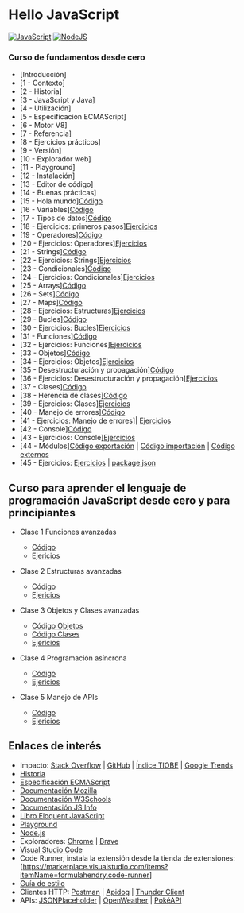 # Hello JavaScript

[![JavaScript](https://img.shields.io/badge/JavaScript-ES6+-yellow?style=for-the-badge&logo=javascript&logoColor=white&labelColor=101010)](https://developer.mozilla.org/es/docs/Web/JavaScript) [![NodeJS](https://img.shields.io/badge/NODEJS-v20+-green?style=for-the-badge&logo=nodedotjs&logoColor=white&labelColor=101010)](https://nodejs.org/)

### Curso de fundamentos desde cero

* [Introducción]
* [1 - Contexto]
* [2 - Historia]
* [3 - JavaScript y Java]
* [4 - Utilización]
* [5 - Especificación ECMAScript]
* [6 - Motor V8]
* [7 - Referencia]
* [8 - Ejercicios prácticos]
* [9 - Versión]
* [10 - Explorador web]
* [11 - Playground]
* [12 - Instalación]
* [13 - Editor de código]
* [14 - Buenas prácticas]
* [15 - Hola mundo][Código](./Basic/00-helloworld.js)
* [16 - Variables][Código](./Basic/01-variables.js)
* [17 - Tipos de datos][Código](./Basic/02-datatypes.js)
* [18 - Ejercicios: primeros pasos][Ejercicios](./Basic/03-beginner-exercises.js)
* [19 - Operadores][Código](./Basic/04-operators.js)
* [20 - Ejercicios: Operadores][Ejercicios](./Basic/05-operators-exercises.js)
* [21 - Strings][Código](./Basic/06-strings.js)
* [22 - Ejercicios: Strings][Ejercicios](./Basic/07-strings-exercises.js)
* [23 - Condicionales][Código](./Basic/08-conditionals.js)
* [24 - Ejercicios: Condicionales][Ejercicios](./Basic/09-conditionals-exercises.js)
* [25 - Arrays][Código](./Basic/10-array.js)
* [26 - Sets][Código](./Basic/11-set.js)
* [27 - Maps][Código](./Basic/12-map.js)
* [28 - Ejercicios: Estructuras][Ejercicios](./Basic/13-structures-exercises.js)
* [29 - Bucles][Código](./Basic/14-loops.js)
* [30 - Ejercicios: Bucles][Ejercicios](./Basic/15-loops-exercises.js)
* [31 - Funciones][Código](./Basic/16-functions.js)
* [32 - Ejercicios: Funciones][Ejercicios](./Basic/17-functions-exercises.js)
* [33 - Objetos][Código](./Basic/18-objects.js)
* [34 - Ejercicios: Objetos][Ejercicios](./Basic/19-objects-exercises.js)
* [35 - Desestructuración y propagación][Código](./Basic/20-destructuring-spreading.js)
* [36 - Ejercicios: Desestructuración y propagación][Ejercicios](./Basic/21-destructuring-spreading-exercises.js)
* [37 - Clases][Código](./Basic/22-classes.js)
* [38 - Herencia de clases][Código](./Basic/22-classes.js)
* [39 - Ejercicios: Clases][Ejercicios](./Basic/23-classes-exercises.js)
* [40 - Manejo de errores][Código](./Basic/24-error-handling.js)
* [41 - Ejercicios: Manejo de errores]| [Ejercicios](./Basic/25-error-handling-exercises.js)
* [42 - Console][Código](./Basic/26-console-methods.js)
* [43 - Ejercicios: Console][Ejercicios](./Basic/27-console-methods-exercises.js)
* [44 - Módulos][Código exportación](./Basic/28-export-modules.js) | [Código importación](./Basic/29-import-modules.js) | [Código externos](./Basic/30-import-external-modules.cjs)
* [45 - Ejercicios: [Ejercicios](./Basic/31-modules-exercises.js) | [package.json](./Basic/package.json)

## Curso para aprender el lenguaje de programación JavaScript desde cero y para principiantes

* Clase 1 Funciones avanzadas
	* [Código](./Intermediate/00-advanced-functions.js)
	* [Ejericios](./Intermediate/01-advanced-functions-exercises.js)

* Clase 2 Estructuras avanzadas
	* [Código](./Intermediate/02-advanced-structures.js)
	* [Ejericios](./Intermediate/03-advanced-structures-exercises.js)

* Clase 3 Objetos y Clases avanzadas
	* [Código Objetos](./Intermediate/04-advanced-objects.js)
	* [Código Clases](./Intermediate/05-advanced-classes.js)
	* [Ejericios](./Intermediate/06-advanced-objects-classes-exercises)

* Clase 4 Programación asíncrona
	* [Código](./Intermediate/07-async.js)
	* [Ejericios](./Intermediate/08-async-exercises.js)

* Clase 5 Manejo de APIs
	* [Código](./Intermediate/09-apis.js)
	* [Ejericios](./Intermediate/10-apis-exercises.js)



## Enlaces de interés

* Impacto: [Stack Overflow](https://survey.stackoverflow.co/2023/#most-popular-technologies-language) | [GitHub](https://github.blog/2023-11-08-the-state-of-open-source-and-ai/) | [Índice TIOBE](https://www.tiobe.com/tiobe-index/) | [Google Trends](https://trends.google.es/trends/explore?cat=5&date=today%205-y&q=%2Fm%2F02p97,%2Fm%2F05z1_,%2Fm%2F07sbkfb&hl=es)
* [Historia](https://es.wikipedia.org/wiki/JavaScript)
* [Especificación ECMAScript](https://tc39.es/ecma262/)
* [Documentación Mozilla](https://developer.mozilla.org/es/docs/Web/JavaScript)
* [Documentación W3Schools](https://www.w3schools.com/js/)
* [Documentación JS Info](https://es.javascript.info/)
* [Libro Eloquent JavaScript](https://eloquentjavascript.net/)
* [Playground](https://runjs.app/play)
* [Node.js](https://nodejs.org)
* Exploradores: [Chrome](https://www.google.com/intl/es_es/chrome/) | [Brave](https://brave.com/download/)
* [Visual Studio Code](https://code.visualstudio.com/)
* Code Runner, instala la extensión desde la tienda de extensiones: [https://marketplace.visualstudio.com/items?itemName=formulahendry.code-runner]
* [Guía de estilo](https://google.github.io/styleguide/jsguide.html)
* Clientes HTTP: [Postman](https://postman.com) | [Apidog](https://apidog.com) | [Thunder Client](https://thunderclient.com)
* APIs: [JSONPlaceholder](https://jsonplaceholder.typicode.com) | [OpenWeather](https://openweathermap.org) | [PokéAPI](https://pokeapi.co)

